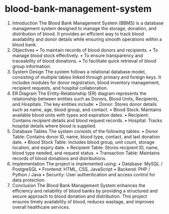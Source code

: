 # blood-bank-management-system
1. Introduction
The Blood Bank Management System (BBMS) is a database management system designed to manage the storage, donation, and distribution of blood. It provides an efficient way to track blood availability and donor details while ensuring smooth operations within a blood bank.
2. Objectives
•	To maintain records of blood donors and recipients.
•	To manage blood stock effectively.
•	To ensure transparency and traceability of blood donations.
•	To facilitate quick retrieval of blood group information.
3. System Design
The system follows a relational database model, consisting of multiple tables linked through primary and foreign keys. It includes modules for donor registration, blood inventory management, recipient requests, and hospital collaboration.
4. ER Diagram
The Entity-Relationship (ER) diagram represents the relationship between entities such as Donors, Blood Units, Recipients, and Hospitals. The key entities include:
•	Donor: Stores donor details such as name, age, blood group, and contact.
•	Blood Stock: Maintains available blood units with types and expiration dates.
•	Recipient: Contains recipient details and blood request records.
•	Hospital: Tracks hospital details where blood is supplied.
5. Database Tables
The system consists of the following tables:
•	Donor Table: Contains donor ID, name, blood type, contact, and last donation date.
•	Blood Stock Table: Includes blood group, unit count, storage location, and expiry date.
•	Recipient Table: Stores recipient ID, name, blood type needed, and request status.
•	Transaction Table: Maintains records of blood donations and distributions.
6. Implementation
The project is implemented using:
•	Database: MySQL / PostgreSQL
•	Frontend: HTML, CSS, JavaScript
•	Backend: PHP / Python / Java
•	Security: User authentication and access control for data protection.
7. Conclusion
The Blood Bank Management System enhances the efficiency and reliability of blood banks by providing a structured and secure approach to blood donation and distribution. This project ensures timely availability of blood, reduces wastage, and improves overall healthcare services.
